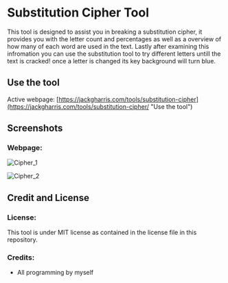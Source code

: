 # Substitution Cipher Tool
This tool is designed to assist you in breaking a substitution cipher, it provides you with the letter count and percentages as well as a overview of how many of each word are used in the text.
Lastly after examining this infromation you can use the substitution tool to try different letters untill the text is cracked! once a letter is changed its key background will turn blue.



## Use the tool
Active webpage:
[https://jackgharris.com/tools/substitution-cipher](https://jackgharris.com/tools/substitution-cipher/ "Use the tool")

## Screenshots
### Webpage:

![Cipher_1](https://user-images.githubusercontent.com/79175344/172777846-3c18a02f-98ef-4e6d-8b2c-0b264f001d7a.png)

![Cipher_2](https://user-images.githubusercontent.com/79175344/172777873-2ca4d7b6-f22f-4046-bd82-1fba35a2512a.png)


## Credit and License

### License:
This tool is under MIT license as contained in the license file in this repository.

### Credits:
- All programming by myself
